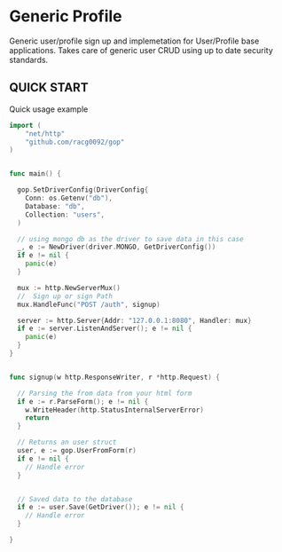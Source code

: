 # Generic Profile

Generic user/profile sign up and implemetation for User/Profile base applications. Takes care of generic user CRUD using up to date security standards.


## QUICK START
Quick usage example

```go
import (
	"net/http"
	"github.com/racg0092/gop"
)


func main() {

  gop.SetDriverConfig(DriverConfig{
    Conn: os.Getenv("db"),
    Database: "db",
    Collection: "users",
  )

  // using mongo db as the driver to save data in this case
  _, e := NewDriver(driver.MONGO, GetDriverConfig())
  if e != nil {
    panic(e)
  }

  mux := http.NewServerMux()
  //  Sign up or sign Path
  mux.HandleFunc("POST /auth", signup)

  server := http.Server{Addr: "127.0.0.1:8080", Handler: mux}
  if e := server.ListenAndServer(); e != nil {
    panic(e)
  }
}


func signup(w http.ResponseWriter, r *http.Request) {

  // Parsing the from data from your html form
  if e := r.ParseForm(); e != nil {
    w.WriteHeader(http.StatusInternalServerError)
    return
  }

  // Returns an user struct
  user, e := gop.UserFromForm(r)
  if e != nil {
    // Handle error
  }


  // Saved data to the database
  if e := user.Save(GetDriver()); e != nil {
    // Handle error
  }

}
```
